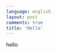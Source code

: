 ```yaml
---
language: english
layout: post
comments: true
title: 'Hello'
---
```


<p hidden>
    # Hello
</p>

hello